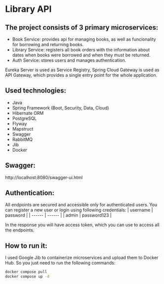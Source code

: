 # Library API
## The project consists of 3 primary microservices:
- Book Service: provides api for managing books, as well as funcionality for borrowing and returning books.
- Library Service: registers all book orders with the information about dates when books were borrowed and when they must be returned.
- Auth Service: stores users and manages authentication.

Eureka Server is used as Service Registry, Spring Cloud Gateway is used as API Gateway, which provides a single entry point for the whole application.

## Used technologies:
- Java
- Spring Framework (Boot, Security, Data, Cloud)
- Hibernate ORM
- PostgreSQL
- Flyway
- Mapstruct
- Swagger
- RabbitMQ
- Jib
- Docker

## Swagger:
http://localhost:8080/swagger-ui.html

## Authentication:
All endpoints are secured and accessible only for authenticated users. You can register a new user or login using following credentials:
| username | password |
| ------ | ------ |
| admin | password123 |

In the response you will have access token, which you can use to access all the endpoints.

## How to run it:
I used Google Jib to containerize microservices and upload them to Docker Hub. So you just need to run the following commands:
```sh
docker compose pull
docker compose up -d
```